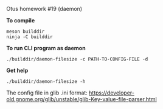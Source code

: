Otus homework #19 (daemon)

**To compile**
```
meson builddir
ninja -C builddir
```

**To run CLI program as daemon**
```
./builddir/daemon-filesize -c PATH-TO-CONFIG-FILE -d
```

**Get help**
```
./builddir/daemon-filesize -h
```

The config file in glib .ini format: https://developer-old.gnome.org/glib/unstable/glib-Key-value-file-parser.html